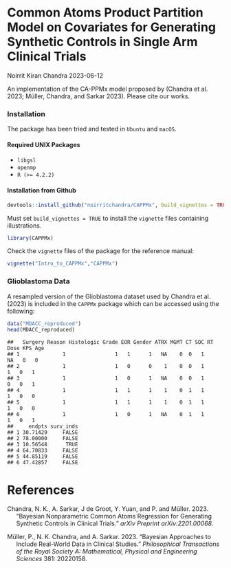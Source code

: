 Common Atoms Product Partition Model on Covariates for Generating
Synthetic Controls in Single Arm Clinical Trials
================
Noirrit Kiran Chandra
2023-06-12

An implementation of the CA-PPMx model proposed by (Chandra et al. 2023;
Müller, Chandra, and Sarkar 2023). Please cite our works.

### Installation

The package has been tried and tested in `Ubuntu` and `macOS`.

#### Required UNIX Packages

- `libgsl`
- `openmp`
- `R (>= 4.2.2)`

#### Installation from Github

``` r
devtools::install_github("noirritchandra/CAPPMx", build_vignettes = TRUE)
```

Must set `build_vignettes = TRUE` to install the `vignette` files
containing illustrations.

``` r
library(CAPPMx)
```

Check the `vignette` files of the package for the reference manual:

``` r
vignette("Intro_to_CAPPMx","CAPPMx")
```

### Glioblastoma Data

A resampled version of the Glioblastoma dataset used by Chandra et al.
(2023) is included in the `CAPPMx` package which can be accessed using
the following:

``` r
data("MDACC_reproduced")
head(MDACC_reproduced)
```

    ##   Surgery Reason Histologic Grade EOR Gender ATRX MGMT CT SOC RT Dose KPS Age
    ## 1              1                1   1      1   NA    0  0   1      NA   0   0
    ## 2              1                1   0      0    1    0  0   1       1   0   1
    ## 3              1                1   0      1   NA    0  0   1       0   0   1
    ## 4              1                1   1      1    1    0  1   1       1   0   0
    ## 5              1                1   1      1    1    0  1   1       1   0   0
    ## 6              1                1   0      1   NA    0  1   1       1   0   1
    ##     endpts surv_inds
    ## 1 30.71429     FALSE
    ## 2 78.00000     FALSE
    ## 3 10.56548      TRUE
    ## 4 64.70833     FALSE
    ## 5 44.85119     FALSE
    ## 6 47.42857     FALSE

# References

<div id="refs" class="references csl-bib-body hanging-indent">

<div id="ref-chandra_GBM22" class="csl-entry">

Chandra, N. K., A. Sarkar, J de Groot, Y. Yuan, and P. and Müller. 2023.
“Bayesian Nonparametric Common Atoms Regression for Generating Synthetic
Controls in Clinical Trials.” *arXiv Preprint arXiv:2201.00068*.

</div>

<div id="ref-mueller_cam23" class="csl-entry">

Müller, P., N. K. Chandra, and A. Sarkar. 2023. “Bayesian Approaches to
Include Real-World Data in Clinical Studies.” *Philosophical
Transactions of the Royal Society A: Mathematical, Physical and
Engineering Sciences* 381: 20220158.

</div>

</div>
